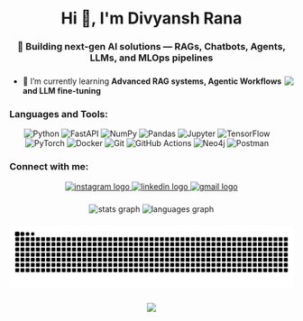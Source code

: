 <h1 align="center">Hi 👋, I'm Divyansh Rana</h1>
<h3 align="center">🚀 Building next-gen AI solutions — RAGs, Chatbots, Agents, LLMs, and MLOps pipelines</h3>

###

<img align="right" height="150" src="https://media3.giphy.com/media/v1.Y2lkPTc5MGI3NjExdnk1ZHZwMXg4OHpoaDB5YnlxaTA1aGdvaXdnNG95ZzdtNDllZGlhZiZlcD12MV9pbnRlcm5hbF9naWZfYnlfaWQmY3Q9Zw/zKRlxWqdP4NTok3Ppl/giphy.gif"  />

###

- 🌱 I’m currently learning **Advanced RAG systems, Agentic Workflows and LLM fine-tuning**

<h3 align="left">Languages and Tools:</h3>
<p align="center">
  <img src="https://cdn.simpleicons.org/python/3776AB" height="50" width="60" alt="Python" />
  <img src="https://cdn.simpleicons.org/fastapi/009688" height="50" width="60" alt="FastAPI" />
  <img src="https://cdn.simpleicons.org/numpy/013243" height="50" width="60" alt="NumPy" />
  <img src="https://cdn.simpleicons.org/pandas/150458" height="50" width="60" alt="Pandas" />
  <img src="https://cdn.simpleicons.org/jupyter/F37626" height="50" width="60" alt="Jupyter" />
  <img src="https://cdn.simpleicons.org/tensorflow/FF6F00" height="50" width="60" alt="TensorFlow" />
  <img src="https://cdn.simpleicons.org/pytorch/EE4C2C" height="50" width="60" alt="PyTorch" />
  <img src="https://cdn.simpleicons.org/docker/2496ED" height="50" width="60" alt="Docker" />
  <img src="https://cdn.simpleicons.org/git/F05032" height="50" width="60" alt="Git" />
  <img src="https://cdn.simpleicons.org/githubactions/2088FF" height="50" width="60" alt="GitHub Actions" />
  <img src="https://cdn.simpleicons.org/neo4j/4581C3" height="50" width="60" alt="Neo4j" />
  <img src="https://cdn.simpleicons.org/postman/FF6C37" height="50" width="60" alt="Postman" />
</p>

###
<h3 align="left">Connect with me:</h3>
<div align="center">
  <a href="https://www.instagram.com/__divyanshrana/?hl=en" target="_blank">    
    <img src="https://img.shields.io/static/v1?message=Instagram&logo=instagram&label=&color=E4405F&logoColor=white&labelColor=&style=for-the-badge" height="35" alt="instagram logo"  />
  </a>
  <a href="https://www.linkedin.com/in/divyanshrana991/" target="_blank">       
    <img src="https://img.shields.io/static/v1?message=LinkedIn&logo=linkedin&label=&color=0077B5&logoColor=white&labelColor=&style=for-the-badge" height="35" alt="linkedin logo"  />
  </a>
  <a href="diyanshr141@gmail.com" target="_blank">
    <img src="https://img.shields.io/static/v1?message=Gmail&logo=gmail&label=&color=D14836&logoColor=white&labelColor=&style=for-the-badge" height="35" alt="gmail logo"  />
  </a>
</div>

###

<div align="center">
  <img src="https://github-readme-stats.vercel.app/api?username=Divyanshrana01&hide_title=false&hide_rank=false&show_icons=true&include_all_commits=true&count_private=true&disable_animations=false&theme=dracula&locale=en&hide_border=false&order=1" height="150" alt="stats graph"  />
  <img src="https://github-readme-stats.vercel.app/api/top-langs?username=Divyanshrana01&locale=en&hide_title=false&layout=compact&card_width=320&langs_count=5&theme=dracula&hide_border=false&order=2" height="150" alt="languages graph"  /> 
</div>

###

<img src="https://raw.githubusercontent.com/Divyanshrana01/Divyanshrana01/output/snake.svg" alt="Snake animation" />

###

<div align="center">
  <img src="https://visitor-badge.laobi.icu/badge?page_id=Divyanshrana01.Divyanshrana01&"  />
</div>

###